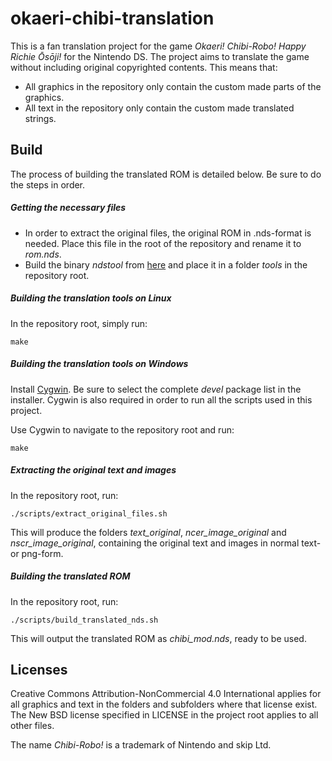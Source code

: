 # okaeri-chibi-translation

This is a fan translation project for the game *Okaeri! Chibi-Robo! Happy Richie Ōsōji!* for the Nintendo DS. The project aims to translate the game without including original copyrighted contents.
This means that:

* All graphics in the repository only contain the custom made parts of the graphics.
* All text in the repository only contain the custom made translated strings.

## Build
The process of building the translated ROM is detailed below. Be sure to do the steps in order.

##### Getting the necessary files
* In order to extract the original files, the original ROM in .nds-format is needed. Place this file in the root of the repository and rename it to *rom.nds*.
* Build the binary *ndstool* from [here](https://github.com/devkitPro/ndstool) and place it in a folder *tools* in the repository root.

##### Building the translation tools on Linux
In the repository root, simply run:

`make`

##### Building the translation tools on Windows
Install [Cygwin](https://www.cygwin.com/). Be sure to select the complete *devel* package list in the installer. Cygwin is also required in order to run all the scripts used in this project.

Use Cygwin to navigate to the repository root and run:

`make`

##### Extracting the original text and images
In the repository root, run:

`./scripts/extract_original_files.sh`

This will produce the folders *text_original*, *ncer_image_original* and *nscr_image_original*, containing the original text and images in normal text- or png-form.

##### Building the translated ROM
In the repository root, run:

`./scripts/build_translated_nds.sh`

This will output the translated ROM as *chibi_mod.nds*, ready to be used.

## Licenses
Creative Commons Attribution-NonCommercial 4.0 International applies for all graphics and text in the folders and subfolders where that license exist. The New BSD license specified in LICENSE in the project root applies to all other files.

The name *Chibi-Robo!* is a trademark of Nintendo and skip Ltd.
